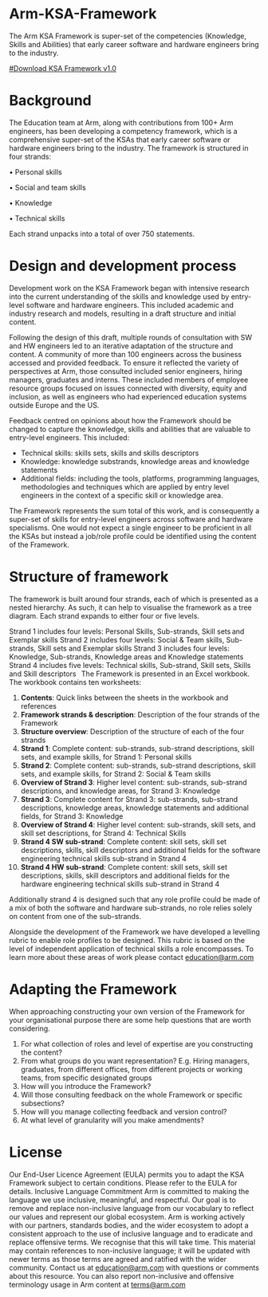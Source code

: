 # Arm-KSA-Framework

The Arm KSA Framework is super-set of the competencies (Knowledge, Skills and Abilities) that early career software and hardware engineers bring to the industry.

[#Download KSA Framework v1.0](https://github.com/arm-university/Arm-KSA-Framework/blob/main/Arm%20KSA%20Framework%20v1.xlsx)

# Background

The Education team at Arm, along with contributions from 100+ Arm engineers, has been developing a competency framework, which is a comprehensive super-set of the KSAs that early career software or hardware engineers bring to the industry. The framework is structured in four strands:

•	Personal skills

•	Social and team skills

•	Knowledge

•	Technical skills
 
Each strand unpacks into a total of over 750 statements.

# Design and development process 

Development work on the KSA Framework began with intensive research into the current understanding of the skills and knowledge used by entry-level software and hardware engineers. This included academic and industry research and models, resulting in a draft structure and initial content. 

Following the design of this draft, multiple rounds of consultation with SW and HW engineers led to an iterative adaptation of the structure and content. A community of more than 100 engineers across the business accessed and provided feedback. To ensure it reflected the variety of perspectives at Arm, those consulted included senior engineers, hiring managers, graduates and interns. These included members of employee resource groups focused on issues connected with diversity, equity and inclusion, as well as engineers who had experienced education systems outside Europe and the US. 

Feedback centred on opinions about how the Framework should be changed to capture the knowledge, skills and abilities that are valuable to entry-level engineers. This included:
-	Technical skills: skills sets, skills and skills descriptors
-	Knowledge: knowledge substrands, knowledge areas and knowledge statements
-	Additional fields: including the tools, platforms, programming languages, methodologies and techniques which are applied by entry level engineers in the context of a specific skill or knowledge area.

The Framework represents the sum total of this work, and is consequently a super-set of skills for entry-level engineers across software and hardware specialisms. One would not expect a single engineer to be proficient in all the KSAs but instead a job/role profile could be identified using the content of the Framework.

# Structure of framework

The framework is built around four strands, each of which is presented as a nested hierarchy. As such, it can help to visualise the framework as a tree diagram. Each strand expands to either four or five levels. 
 
Strand 1 includes four levels: Personal Skills, Sub-strands, Skill sets and Exemplar skills 
Strand 2 includes four levels: Social & Team skills, Sub-strands, Skill sets and Exemplar skills
Strand 3 includes four levels: Knowledge, Sub-strands, Knowledge areas and Knowledge statements
Strand 4 includes five levels: Technical skills, Sub-strand, Skill sets, Skills and Skill descriptors
  
The Framework is presented in an Excel workbook. The workbook contains ten worksheets:

1. **Contents**:	Quick links between the sheets in the workbook and references
2. **Framework strands & description**:	Description of the four strands of the Framework
3. **Structure overview**:	Description of the structure of each of the four strands
3. **Strand 1**:	Complete content: sub-strands, sub-strand descriptions, skill sets, and example skills, for Strand 1: Personal skills
4. **Strand 2**:	Complete content: sub-strands, sub-strand descriptions, skill sets, and example skills, for Strand 2: Social & Team skills
5. **Overview of Strand 3**:	Higher level content: sub-strands, sub-strand descriptions, and knowledge areas, for Strand 3: Knowledge
6. **Strand 3**:	Complete content for Strand 3: sub-strands, sub-strand descriptions, knowledge areas, knowledge statements and additional fields, for Strand 3: Knowledge
7. **Overview of Strand 4**:	Higher level content: sub-strands, skill sets, and skill set descriptions, for Strand 4: Technical Skills
8. **Strand 4 SW sub-strand**:	Complete content: skill sets, skill set descriptions, skills, skill descriptors and additional fields for the software engineering technical skills sub-strand in Strand 4
9. **Strand 4 HW sub-strand**:	Complete content: skill sets, skill set descriptions, skills, skill descriptors and additional fields for the hardware engineering technical skills sub-strand in Strand 4

Additionally strand 4 is designed such that any role profile could be made of a mix of both the software and hardware sub-strands, no role relies solely on content from one of the sub-strands.

Alongside the development of the Framework we have developed a levelling rubric to enable role profiles to be designed. This rubric is based on the level of independent application of technical skills a role encompasses. To learn more about these areas of work please contact education@arm.com

# Adapting the Framework

When approaching constructing your own version of the Framework for your organisational purpose there are some help questions that are worth considering.

1.	For what collection of roles and level of expertise are you constructing the content?
2.	From what groups do you want representation? E.g. Hiring managers, graduates, from different offices, from different projects or working teams, from specific designated groups
3.	How will you introduce the Framework? 
4.	Will those consulting feedback on the whole Framework or specific subsections?
5.	How will you manage collecting feedback and version control?
6.	At what level of granularity will you make amendments? 

# License

Our End-User Licence Agreement (EULA) permits you to adapt the KSA Framework subject to certain conditions. Please refer to the EULA  for details.
Inclusive Language Commitment
Arm is committed to making the language we use inclusive, meaningful, and respectful. Our goal is to remove and replace non-inclusive language from our vocabulary to reflect our values and represent our global ecosystem.
Arm is working actively with our partners, standards bodies, and the wider ecosystem to adopt a consistent approach to the use of inclusive language and to eradicate and replace offensive terms. We recognise that this will take time. This material may contain references to non-inclusive language; it will be updated with newer terms as those terms are agreed and ratified with the wider community.
Contact us at education@arm.com with questions or comments about this resource. You can also report non-inclusive and offensive terminology usage in Arm content at terms@arm.com 
